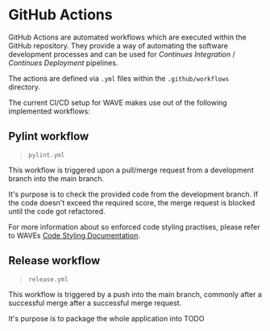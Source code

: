 # GitHub Actions

GitHub Actions are automated workflows which are executed within the GitHub repository. They provide a way of automating the software development processes and can be used for _Continues Integration_ / _Continues Deployment_ pipelines.

The actions are defined via `.yml` files within the `.github/workflows` directory.

The current CI/CD setup for WAVE makes use out of the following implemented workflows:

## Pylint workflow

> `pylint.yml`

This workflow is triggered upon a pull/merge request from a development branch into the main branch.

It's purpose is to check the provided code from the development branch. If the code doesn't exceed the required score, the merge request is blocked until the code got refactored.

For more information about so enforced code styling practises, please refer to WAVEs [Code Styling Documentation](./CODE_STYLING.md).

## Release workflow

> `release.yml`

This workflow is triggered by a push into the main branch, commonly after a successful merge after a successful merge request.

It's purpose is to package the whole application into TODO